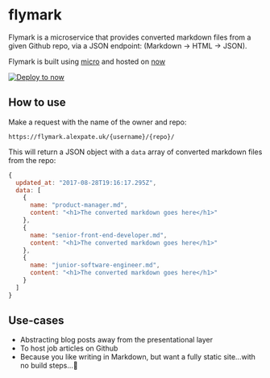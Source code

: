 # flymark

Flymark is a microservice that provides converted markdown files from a given Github repo, via a JSON endpoint: (Markdown -> HTML -> JSON).

Flymark is built using [micro](https://github.com/zeit/micro) and hosted on [now](https://now.sh)

[![Deploy to now](https://deploy.now.sh/static/button.svg)](https://deploy.now.sh/?repo=https://github.com/alexpate/flymark&env=GITHUB_TOKEN)

## How to use
Make a request with the name of the owner and repo:
```
https://flymark.alexpate.uk/{username}/{repo}/
```

This will return a JSON object with a `data` array of converted markdown files from the repo:

```javascript
{
  updated_at: "2017-08-28T19:16:17.295Z",
  data: [
    {
      name: "product-manager.md",
      content: "<h1>The converted markdown goes here</h1>"
    },
    {
      name: "senior-front-end-developer.md",
      content: "<h1>The converted markdown goes here</h1>"
    },
    {
      name: "junior-software-engineer.md",
      content: "<h1>The converted markdown goes here</h1>"
    }
  ]
}
```


## Use-cases
- Abstracting blog posts away from the presentational layer
- To host job articles on Github
- Because you like writing in Markdown, but want a fully static site...with no build steps...🤷‍
